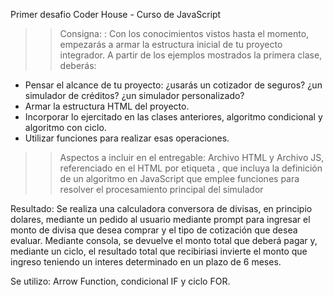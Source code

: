 Primer desafio Coder House - Curso de JavaScript

>> Consigna: : Con los conocimientos vistos hasta el momento, empezarás a armar la estructura inicial de tu
proyecto integrador. A partir de los ejemplos mostrados la primera clase, deberás:
- Pensar el alcance de tu proyecto: ¿usarás un cotizador de seguros? ¿un simulador de créditos? ¿un
simulador personalizado?
- Armar la estructura HTML del proyecto.
- Incorporar lo ejercitado en las clases anteriores, algoritmo condicional y algoritmo con ciclo.
- Utilizar funciones para realizar esas operaciones.

>> Aspectos a incluir en el entregable:
Archivo HTML y Archivo JS, referenciado en el HTML por etiqueta <script src="js/miarchivo.js"></script>, que
incluya la definición de un algoritmo en JavaScript que emplee funciones para resolver el procesamiento principal
del simulador

Resultado: Se realiza una calculadora conversora de divisas, en principio dolares, mediante un pedido al usuario mediante prompt 
para ingresar el monto de divisa que desea comprar y el tipo de cotización que desea evaluar. 
Mediante consola, se devuelve el monto total que deberá pagar y, mediante un ciclo, el resultado total que recibiriasi invierte el monto que ingreso
teniendo un interes determinado en un plazo de 6 meses.

Se utilizo: Arrow Function, condicional IF y ciclo FOR.
